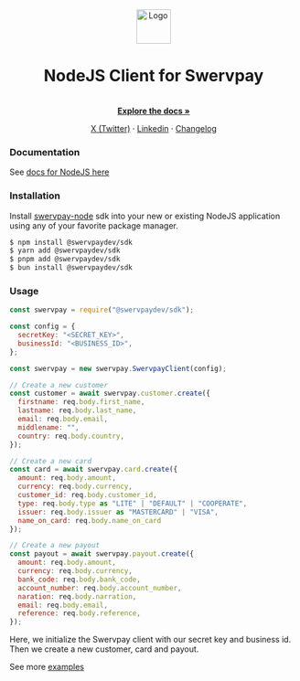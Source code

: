 <div align="center">
  <a href="https://swervpay.co" target="_blank">
  <picture>
    <source media="(prefers-color-scheme: dark)" srcset="https://avatars.githubusercontent.com/u/108650375?s=200&v=4">
    <img src="https://avatars.githubusercontent.com/u/108650375?s=200&v=4" width="60" alt="Logo"/>
  </picture>
  </a>
</div>

<h1 align="center">NodeJS Client for Swervpay</h1>

<p align="center">
    <br />
    <a href="https://docs.swervpay.co" rel="dofollow"><strong>Explore the docs »</strong></a>
    <br />
 </p>
  
<p align="center">  
    <a href="https://twitter.com/swyftpay_io">X (Twitter)</a>
    ·
    <a href="https://www.linkedin.com/company/swervltd">Linkedin</a>
    ·
    <a href="https://docs.swervpay.co/changelog">Changelog</a>
</p>

### Documentation

See [docs for NodeJS here](https://docs.swervpay.co/sdks/nodejs)

### Installation

Install [swervpay-node](https://www.npmjs.com/package/@swervpaydev/sdk) sdk into your new or existing NodeJS application using any of your favorite package manager.

```bash Shell
$ npm install @swervpaydev/sdk
$ yarn add @swervpaydev/sdk
$ pnpm add @swervpaydev/sdk
$ bun install @swervpaydev/sdk
```

### Usage

```javascript NodeJS
const swervpay = require("@swervpaydev/sdk");

const config = {
  secretKey: "<SECRET_KEY>",
  businessId: "<BUSINESS_ID>",
};

const swervpay = new swervpay.SwervpayClient(config);

// Create a new customer
const customer = await swervpay.customer.create({
  firstname: req.body.first_name,
  lastname: req.body.last_name,
  email: req.body.email,
  middlename: "",
  country: req.body.country,
});

// Create a new card
const card = await swervpay.card.create({
  amount: req.body.amount,
  currency: req.body.currency,
  customer_id: req.body.customer_id,
  type: req.body.type as "LITE" | "DEFAULT" | "COOPERATE",
  issuer: req.body.issuer as "MASTERCARD" | "VISA",
  name_on_card: req.body.name_on_card
});

// Create a new payout
const payout = await swervpay.payout.create({
  amount: req.body.amount,
  currency: req.body.currency,
  bank_code: req.body.bank_code,
  account_number: req.body.account_number,
  naration: req.body.narration,
  email: req.body.email,
  reference: req.body.reference,
});
```

Here, we initialize the Swervpay client with our secret key and business id. Then we create a new customer, card and payout.

See more [examples](https://github.com/Swerv-Ltd/swervpay-node/tree/main/examples)
